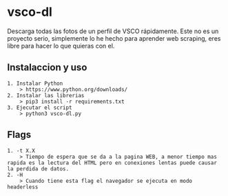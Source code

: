 # vsco-dl
Descarga todas las fotos de un perfil de VSCO rápidamente.
Este no es un proyecto serio, simplemente lo he hecho para aprender web scraping, eres libre para hacer lo que quieras con el.

## Instalaccion y uso

    1. Instalar Python
        > https://www.python.org/downloads/
    2. Instalar las librerias
        > pip3 install -r requirements.txt
    3. Ejecutar el script
        > python3 vsco-dl.py
        
## Flags

    1. -t X.X
        > Tiempo de espera que se da a la pagina WEB, a menor tiempo mas rapida es la lectura del HTML pero en conexiones lentas puede causar la perdida de datos.
    2. -H
        > Cuando tiene esta flag el navegador se ejecuta en modo headerless
